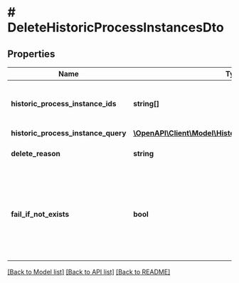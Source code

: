 # # DeleteHistoricProcessInstancesDto

## Properties

Name | Type | Description | Notes
------------ | ------------- | ------------- | -------------
**historic_process_instance_ids** | **string[]** | A list historic process instance ids to delete. | [optional]
**historic_process_instance_query** | [**\OpenAPI\Client\Model\HistoricProcessInstanceQueryDto**](HistoricProcessInstanceQueryDto.md) |  | [optional]
**delete_reason** | **string** | A string with delete reason. | [optional]
**fail_if_not_exists** | **bool** | If set to &#x60;false&#x60;, the request will still be successful if one ore more of the process ids are not found. | [optional]

[[Back to Model list]](../../README.md#models) [[Back to API list]](../../README.md#endpoints) [[Back to README]](../../README.md)
